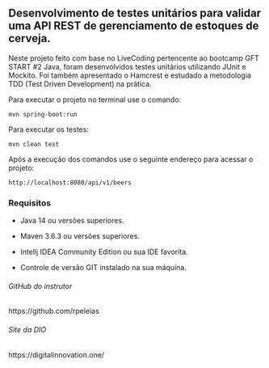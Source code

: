 <h2>Desenvolvimento de testes unitários para validar uma API REST de gerenciamento de estoques de cerveja.</h2>

Neste projeto feito com base no LiveCoding pertencente ao bootcamp GFT START #2 Java, foram desenvolvidos testes unitários utilizando JUnit e Mockito. Foi também apresentado o Hamcrest e estudado a metodologia TDD (Test Driven Development) na prática.

Para executar o projeto no terminal use o comando:

```shell script
mvn spring-boot:run 
```

Para executar os testes:

```shell script
mvn clean test
```

Após a execução dos comandos use o seguinte endereço para acessar o projeto:

```
http://localhost:8080/api/v1/beers
```

<h3>Requisitos</h3>

- Java 14 ou versões superiores.

- Maven 3.6.3 ou versões superiores.
 
- Intellj IDEA Community Edition ou sua IDE favorita.

- Controle de versão GIT instalado na sua máquina.

<h6>GitHub do instrutor</h6>
https://github.com/rpeleias
  
<h6>Site da DIO</h6>
https://digitalinnovation.one/  


